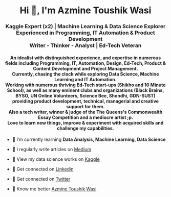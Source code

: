 <h1 align="center">Hi 👋, I'm Azmine Toushik Wasi</h1>
<h3 align="center">Kaggle Expert (x2) | Machine Learning & Data Science Explorer</br>
Experienced in Programming, IT Automation & Product Development</br>
Writer - Thinker - Analyst | Ed-Tech Veteran</h3>

<h4 align="center">
An idealist with distinguished experience, and expertise in numerous fields including Programming, IT, Automation, Design, Ed-Tech, Product & Content Development and Project Management.</br>
Currently, chasing the clock while exploring Data Science, Machine Learning and IT Automation.</br>
Working with numerous thriving Ed-Tech start-ups (Shikho and 10 Minute School), as well as many eminent clubs and organizations (Black Brains, BYSO, UN Online Volunteers, Science Bee, Shondhi, GDN-SUST) providing product development, technical, managerial and creative support for them.</br>
Also a tech writer, winner & judge of the The Queens's Commonwealth Essay Competition and a mediocre artist ;p.</br>
Love to learn new things, improve & experiment with acquired skills and challenge my capabilities.</br>
</h4>



- 🌱 I’m currently learning **Data Analysis, Machine Learning, Data Science**

- 📝 I regularly write articles on [Medium](https://medium.com/@azmine_wasi)

- 📝 View my data science works on [Kaggle](https://www.kaggle.com/azminetoushikwasi)

- 📄 Get connected on [Linkedin](https://www.linkedin.com/in/azmine-toushik-wasi/)

- 📄 Get connected on [Twitter](https://mobile.twitter.com/AzmineWasi)

- 📝 Know me better [Azmine Toushik Wasi](http://azminewasi.github.io/)




